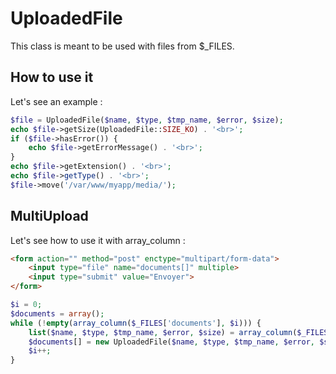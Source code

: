 UploadedFile
=============

This class is meant to be used with files from $_FILES.

How to use it
-------------------------

Let's see an example :

```php
$file = UploadedFile($name, $type, $tmp_name, $error, $size);
echo $file->getSize(UploadedFile::SIZE_KO) . '<br>';
if ($file->hasError()) {
    echo $file->getErrorMessage() . '<br>';
}
echo $file->getExtension() . '<br>';
echo $file->getType() . '<br>';
$file->move('/var/www/myapp/media/');
```

MultiUpload
-------------------------

Let's see how to use it with array_column :

```html
<form action="" method="post" enctype="multipart/form-data">
    <input type="file" name="documents[]" multiple>
    <input type="submit" value="Envoyer">
</form>
```

```php
$i = 0;
$documents = array();
while (!empty(array_column($_FILES['documents'], $i))) {
    list($name, $type, $tmp_name, $error, $size) = array_column($_FILES['documents'], $i);
    $documents[] = new UploadedFile($name, $type, $tmp_name, $error, $size);
    $i++;
}
```